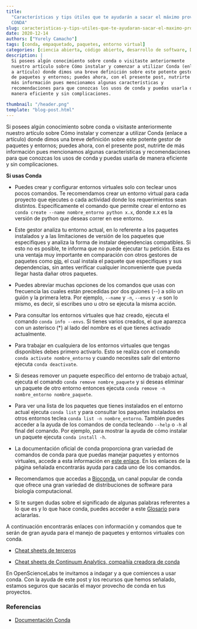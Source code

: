 ```yaml
---
title:
  "Características y tips útiles que te ayudarán a sacar el máximo provecho de
  CONDA"
slug: caracteristicas-y-tips-utiles-que-te-ayudaran-sacar-el-maximo-provecho-de-conda
date: 2020-12-14
authors: ["Yurely Camacho"]
tags: [conda, empaquetado, paquetes, entorno virtual]
categories: [ciencia abierta, código abierto, desarrollo de software, DevOps]
description: |
  Si posees algún conocimiento sobre conda o visitaste anteriormente
  nuestro artículo sobre Cómo instalar y comenzar a utilizar Conda (enlace
  a artículo) donde dimos una breve definición sobre este potente gestor
  de paquetes y entornos; puedes ahora, con el presente post, nutrirte de
  más información pues mencionamos algunas características y
  recomendaciones para que conozcas los usos de conda y puedas usarla de
  manera eficiente y sin complicaciones.

thumbnail: "/header.png"
template: "blog-post.html"
---
```


<!-- # Características y tips útiles que te ayudarán a sacar el máximo provecho de CONDA -->
<!-- **Por Yurely Camacho** -->

Si posees algún conocimiento sobre conda o visitaste anteriormente nuestro
artículo sobre Cómo instalar y comenzar a utilizar Conda (enlace a artículo)
donde dimos una breve definición sobre este potente gestor de paquetes y
entornos; puedes ahora, con el presente post, nutrirte de más información pues
mencionamos algunas características y recomendaciones para que conozcas los usos
de conda y puedas usarla de manera eficiente y sin complicaciones.

<!-- TEASER_END -->

**Si usas Conda**

- Puedes crear y configurar entornos virtuales solo con teclear unos pocos
  comandos. Te recomendamos crear un entorno virtual para cada proyecto que
  ejecutes o cada actividad donde los requerimientos sean distintos.
  Específicamente el comando que permite crear el entorno es
  `conda create --name nombre_entorno python x.x`, donde x.x es la versión de
  python que deseas correr en ese entorno.

- Este gestor analiza tu entorno actual, en lo referente a los paquetes
  instalados y a las limitaciones de versión de los paquetes que especifiques y
  analiza la forma de instalar dependencias compatibles. Si esto no es posible,
  te informa que no puede ejecutar tu petición. Esta es una ventaja muy
  importante en comparación con otros gestores de paquetes como
  [pip](https://pip.pypa.io/en/stable/), el cual instala el paquete que
  especifiques y sus dependencias, sin antes verificar cualquier inconveniente
  que pueda llegar hasta dañar otros paquetes.

- Puedes abreviar muchas opciones de los comandos que usas con frecuencia las
  cuales están precedidas por dos guiones (--) a sólo un guión y la primera
  letra. Por ejemplo, `--name` y `-n`, `--envs` y `-e` son lo mismo, es decir,
  si escribes uno u otro se ejecuta la misma acción.

- Para consultar los entornos virtuales que haz creado, ejecuta el comando
  `conda info --envs`. Si tienes varios creados, el que aparezca con un
  asterisco (\*) al lado del nombre es el que tienes activado actualmente.

- Para trabajar en cualquiera de los entornos virtuales que tengas disponibles
  debes primero activarlo. Esto se realiza con el comando
  `conda activate nombre_entorno` y cuando necesites salir del entorno ejecuta
  `conda deactivate`.

- Si deseas remover un paquete específico del entorno de trabajo actual, ejecuta
  el comando `conda remove nombre_paquete` y si deseas eliminar un paquete de
  otro entorno entonces ejecuta `conda remove -n nombre_entorno nombre_paquete`.

- Para ver una lista de los paquetes que tienes instalados en el entorno actual
  ejecuta `conda list` y para consultar los paquetes instalados en otros
  entornos teclea `conda list -n nombre_entorno`. También puedes acceder a la
  ayuda de los comandos de conda tecleando `--help` o `-h` al final del comando.
  Por ejemplo, para mostrar la ayuda de cómo instalar un paquete ejecuta
  `conda install -h`.

- La documentación oficial de conda proporciona gran variedad de comandos de
  conda para que puedas manejar paquetes y entornos virtuales, accede a esta
  información en
  [este enlace](https://docs.conda.io/projects/conda/en/latest/commands.html).
  En los enlaces de la página señalada encontrarás ayuda para cada uno de los
  comandos.

- Recomendamos que accedas a [Bioconda](https://bioconda.github.io/), un canal
  popular de conda que ofrece una gran variedad de distribuciones de software
  para biología computacional.

- Si te surgen dudas sobre el significado de algunas palabras referentes a lo
  que es y lo que hace conda, puedes acceder a este
  [Glosario](https://docs.conda.io/projects/conda/en/latest/glossary.html#) para
  aclararlas.

A continuación encontrarás enlaces con información y comandos que te serán de
gran ayuda para el manejo de paquetes y entornos virtuales con conda.

- [Cheat sheets de terceros](https://kapeli.com/cheat_sheets/Conda.docset/Contents/Resources/Documents/index)

- [Cheat sheets de Continuum Analytics, compañía creadora de conda](https://docs.conda.io/projects/conda/en/latest/_downloads/843d9e0198f2a193a3484886fa28163c/conda-cheatsheet.pdf)

En OpenScienceLabs te invitamos a indagar y a que comiences a usar conda. Con la
ayuda de este post y los recursos que hemos señalado, estamos seguros que
sacarás el mayor provecho de conda en tus proyectos.

### Referencias

- [Documentación Conda](https://conda.io/en/latest/)
